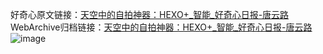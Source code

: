 好奇心原文链接：[天空中的自拍神器：HEXO+_智能_好奇心日报-唐云路 ](https://www.qdaily.com/articles/1249.html)
WebArchive归档链接：[天空中的自拍神器：HEXO+_智能_好奇心日报-唐云路 ](http://web.archive.org/web/20190623145723/https://www.qdaily.com/articles/1249.html)
![image](http://ww3.sinaimg.cn/large/007d5XDply1g3v4at3warj30u03cn7wh)